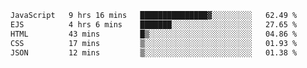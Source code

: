 <!--START_SECTION:waka-->

```txt
JavaScript   9 hrs 16 mins   ███████████████▓░░░░░░░░░   62.49 %
EJS          4 hrs 6 mins    ███████░░░░░░░░░░░░░░░░░░   27.65 %
HTML         43 mins         █▒░░░░░░░░░░░░░░░░░░░░░░░   04.86 %
CSS          17 mins         ▒░░░░░░░░░░░░░░░░░░░░░░░░   01.93 %
JSON         12 mins         ▒░░░░░░░░░░░░░░░░░░░░░░░░   01.38 %
```

<!--END_SECTION:waka-->
